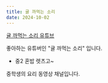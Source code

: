 ```yaml
---
title: 귤 까먹는 소리
date: 2024-10-02
---
```

[귤 까먹는 소리 유튜브](https://www.youtube.com/@cook_gyuri10)

좋아하는 유튜버인 "귤 까먹는 소리" 입니다. 

<!--more-->

- 중2 혼밥 렛츠고~

중학생의 요리 동영상 채널입니다. 

 
